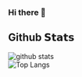 ### Hi there 👋


## Github 𝗦𝘁𝗮𝘁𝘀
![github stats](https://github-readme-stats-self-theta-96.vercel.app/api?username=npsopheak&card_width=510&include_all_commits=true&show_icons=true&theme=radical&count_private=true)  
![Top Langs](https://github-readme-stats-self-theta-96.vercel.app/api/top-langs/?username=npsopheak&card_width=500&langs_count=20&show_icons=true&theme=radical&count_private=true&hide=html,css,scss,mql5)

<!--
**npsopheak/npsopheak** is a ✨ _special_ ✨ repository because its `README.md` (this file) appears on your GitHub profile.

Here are some ideas to get you started:

- 🔭 I’m currently working on ...
- 🌱 I’m currently learning ...
- 👯 I’m looking to collaborate on ...
- 🤔 I’m looking for help with ...
- 💬 Ask me about ...
- 📫 How to reach me: ...
- 😄 Pronouns: ...
- ⚡ Fun fact: ...
-->
